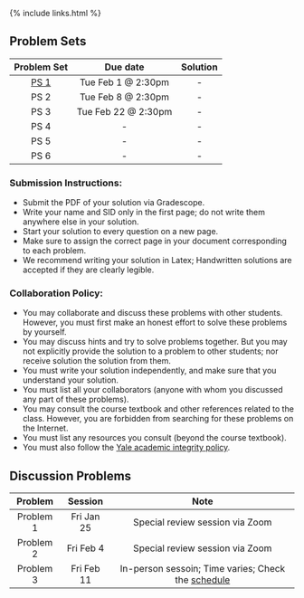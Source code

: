 {% include links.html %}

## Problem Sets

|  Problem Set|    Due date        | Solution |
| :---:       |   :----:           |  :----:  |
| [PS 1](/)        |  Tue Feb 1 @ 2:30pm|-          |
| PS 2       |  Tue Feb 8 @ 2:30pm| -         |
| PS 3        |  Tue Feb 22 @ 2:30pm| -         |
| PS 4        |          -          |  -        |
| PS 5        |          -          | -
| PS 6        |          -           |-          |




### Submission Instructions:

* Submit the PDF of your solution via Gradescope.
* Write your name and SID only in the first page; do not write them anywhere else in your solution.
* Start your solution to every question on a new page.
* Make sure to assign the correct page in your document corresponding to each problem.
* We recommend writing your solution in Latex; Handwritten solutions are accepted if they are clearly legible.

### Collaboration Policy:

* You may collaborate and discuss these problems with other students. However, you must first make an honest effort to solve these problems
by yourself. 
* You may discuss hints and try to solve problems together. But you may not explicitly provide the solution to a problem to other students; nor receive solution the solution from them.
* You must write your solution independently, and make sure that you understand your solution.
* You must list all your collaborators (anyone with whom you discussed any part of these problems).
* You may consult the course textbook and other references related to the class. However, you are forbidden from searching for these problems on the Internet.
* You must list any resources you consult (beyond the course textbook).
* You must also follow the [Yale academic integrity policy](/https://nam12.safelinks.protection.outlook.com/?url=http%3A%2F%2Fcatalog.yale.edu%2Fundergraduate-regulations%2Fregulations%2Facademic-dishonesty%2F&amp;data=04%7C01%7Cinyoung.shin%40yale.edu%7C4bf776d64aa040e55e2b08d9dc4d6935%7Cdd8cbebb21394df8b4114e3e87abeb5c%7C0%7C0%7C637783050146558528%7CUnknown%7CTWFpbGZsb3d8eyJWIjoiMC4wLjAwMDAiLCJQIjoiV2luMzIiLCJBTiI6Ik1haWwiLCJXVCI6Mn0%3D%7C2000&amp;sdata=HMK12mLsDu0deTy59mdukXXqx1lX8fgPtoYmPYJB0xI%3D&amp;reserved=0}YY).



## Discussion Problems

|  Problem  | Session | Note |
| :---:     |   :----:|  :----:  |
|  Problem 1  | Fri Jan 25 | Special review session via Zoom  |
|  Problem 2  | Fri Feb 4  | Special review session via Zoom    |
|  Problem 3  | Fri Feb 11  | In-person sessoin; Time varies; Check the [schedule](/discussion.md) |

